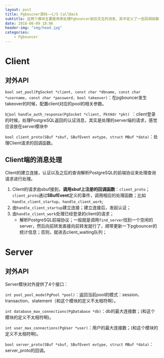 ```yaml
---
layout: post
title: Pgboucner源码——C/S CallBack
subtitle: 这两个模块主要是用来处理Pgbouncer前后交互的消息，其中定义了一些回调函数，不同的条件下触发相应的handler；
date: 2018-06-09 18:06
header-img: "img/head.jpg"
categories: 
    - Pgbouncer
---
```


# Client

## 对外API

`bool set_pool(PgSocket *client, const char *dbname, const char *username, const char *password, bool takeover)`：在pgbouncer发生takeover的时候，配置client对应的pool的相关参数。

`bool handle_auth_response(PgSocket *client, PktHdr *pkt) `：client登录的时候，处理PostgreSQL返回的认证消息，其实是处理的server端的请求，感觉应该放在server模块中

`bool client_proto(SBuf *sbuf, SBufEvent evtype, struct MBuf *data)`：处理Client请求的回调函数。

## Client端的消息处理

Client的建立连接，认证以及之后的查询解析PostgreSQL的前端协议来处理查询请求进行处理。

1. Client的请求由sbuf接到，**调用sbuf上注册的回调函数**：`client_proto`；`client_proto`通过**SBufEvent**定义的事件，调用相应的处理函数；比如`handle_client_startup`、`handle_client_work`;
2. 由`handle_client_startup`建立连接；建立连接后，发起认证；
3. 由`handle_client_work`处理已经登录的client的请求；
   + 解析PostgreSQL前端协议；一般就是调用`find_server`找到一个空闲的server，然后向前转发直接向前转发就行了，顺带更新一下pgbouncer的统计信息；否则，就进去client_waiting队列；

# Server

## 对外API

Server模块对外提供了4个接口：

`int pool_pool_mode(PgPool *pool)`：返回当前pool的模式：session、transaction、statement（和这个模块的定义不太相符啊）。

`int database_max_connections(PgDatabase *db)`：db的最大连接数；(和这个模块的定义不太相符啊)。

`int user_max_connections(PgUser *user)`：用户的最大连接数；(和这个模块的定义不太相符啊)。

`bool server_proto(SBuf *sbuf, SBufEvent evtype, struct MBuf *data)`：server_proto的回调。

